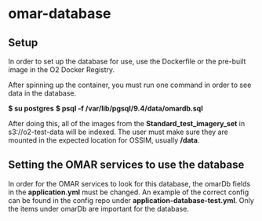 # omar-database
## Setup
In order to set up the database for use, use the Dockerfile or the pre-built image in the O2 Docker Registry.

After spinning up the container, you must run one command in order to see data in the database.

**$ su postgres**
**$ psql -f /var/lib/pgsql/9.4/data/omardb.sql**

After doing this, all of the images from the **Standard_test_imagery_set** in s3://o2-test-data will be indexed. The user must make sure they are mounted in the expected location for OSSIM, usually **/data**.

## Setting the OMAR services to use the database
In order for the OMAR services to look for this database, the omarDb fields in the **application.yml** must be changed. An example of the correct config can be found in the config repo under **application-database-test.yml**. Only the items under omarDb are important for the database.
